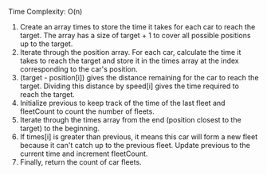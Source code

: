 Time Complexity: O(n)

1. Create an array times to store the time it takes for each car to reach the target. The array has a size of target + 1 to cover all possible positions up to the target.
2. Iterate through the position array. For each car, calculate the time it takes to reach the target and store it in the times array at the index corresponding to the car's position.
3. (target - position[i]) gives the distance remaining for the car to reach the target. Dividing this distance by speed[i] gives the time required to reach the target.
4. Initialize previous to keep track of the time of the last fleet and fleetCount to count the number of fleets.
5. Iterate through the times array from the end (position closest to the target) to the beginning.
6. If times[i] is greater than previous, it means this car will form a new fleet because it can't catch up to the previous fleet. Update previous to the current time and increment fleetCount.
7. Finally, return the count of car fleets.
